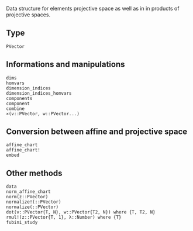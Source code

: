 Data structure for elements projective space as well as in in products of projective spaces.

## Type
```@docs
PVector
```
## Informations and manipulations

```@docs
dims
homvars
dimension_indices
dimension_indices_homvars
components
component
combine
×(v::PVector, w::PVector...)
```
## Conversion between affine and projective space
```@docs
affine_chart
affine_chart!
embed
```

## Other methods
```@docs
data
norm_affine_chart
norm(z::PVector)
normalize!(::PVector)
normalize(::PVector)
dot(v::PVector{T, N}, w::PVector{T2, N}) where {T, T2, N}
rmul!(z::PVector{T, 1}, λ::Number) where {T}
fubini_study
```
